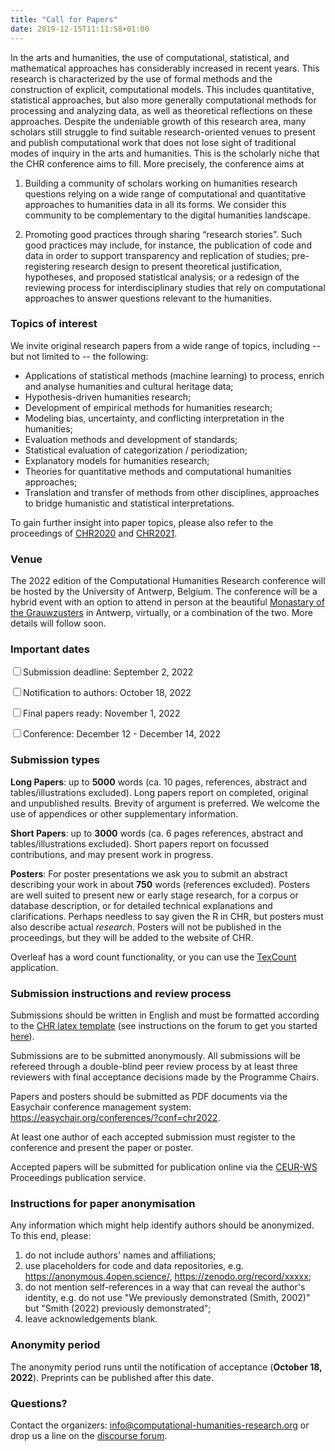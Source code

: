 ```yaml
---
title: "Call for Papers"
date: 2019-12-15T11:11:58+01:00
---
```


In the arts and humanities, the use of computational, statistical, and
mathematical approaches has considerably increased in recent years. This
research is characterized by the use of formal methods and the construction of
explicit, computational models. This includes quantitative, statistical
approaches, but also more generally computational methods for processing and
analyzing data, as well as theoretical reflections on these approaches. Despite
the undeniable growth of this research area, many scholars still struggle to
find suitable research-oriented venues to present and publish computational work
that does not lose sight of traditional modes of inquiry in the arts and
humanities. This is the scholarly niche that the CHR conference aims to fill.
More precisely, the conference aims at

1. Building a community of scholars working on humanities research questions
   relying on a wide range of computational and quantitative approaches to
   humanities data in all its forms. We consider this community to be
   complementary to the digital humanities landscape.
   
2. Promoting good practices through sharing “research stories”. Such good
   practices may include, for instance, the publication of code and data in
   order to support transparency and replication of studies; pre-registering
   research design to present theoretical justification, hypotheses, and
   proposed statistical analysis; or a redesign of the reviewing process for
   interdisciplinary studies that rely on computational approaches to answer
   questions relevant to the humanities.

### Topics of interest

We invite original research papers from a wide range of topics, including -- but
not limited to -- the following:

- Applications of statistical methods (machine learning) to process, enrich and
  analyse humanities and cultural heritage data;
- Hypothesis-driven humanities research;
- Development of empirical methods for humanities research;
- Modeling bias, uncertainty, and conflicting interpretation in the humanities;
- Evaluation methods and development of standards;
- Statistical evaluation of categorization / periodization;
- Explanatory models for humanities research;
- Theories for quantitative methods and computational humanities approaches;
- Translation and transfer of methods from other disciplines, approaches to
  bridge humanistic and statistical interpretations.

To gain further insight into paper topics, please also refer to the proceedings
of [CHR2020](http://ceur-ws.org/Vol-2723/) and
[CHR2021](http://ceur-ws.org/Vol-2989/).

### Venue
The 2022 edition of the Computational Humanities Research conference will be
hosted by the University of Antwerp, Belgium. The conference will be a hybrid
event with an option to attend in person at the beautiful [Monastary of the
Grauwzusters](https://www.uantwerpen.be/en/about-uantwerp/campuses/catering-conventionhalls/convention-halls/klooster-grauwzusters/)
in Antwerp, virtually, or a combination of the two. More details will follow
soon.

### Important dates

<input class="filled-in" type="checkbox"><span>Submission deadline: September 2,
2022</span>

<input class="filled-in" type="checkbox"><span>Notification to authors: October
18, 2022 </span>

<input class="filled-in" type="checkbox"><span>Final papers ready: November 1,
2022</span>

<input class="filled-in" type="checkbox"><span>Conference: December 12 -
December 14, 2022 </span>

### Submission types

**Long Papers**: up to **5000** words (ca. 10 pages, references, abstract and
   tables/illustrations excluded). Long papers report on completed, original and
   unpublished results. Brevity of argument is preferred. We welcome the use of
   appendices or other supplementary information.

**Short Papers**: up to **3000** words (ca. 6 pages references, abstract and
   tables/illustrations excluded). Short papers report on focussed
   contributions, and may present work in progress.
   
**Posters**: For poster presentations we ask you to submit an abstract
  describing your work in about **750** words (references excluded). Posters are
  well suited to present new or early stage research, for a corpus or database
  description, or for detailed technical explanations and clarifications.
  Perhaps needless to say given the R in CHR, but posters must also describe
  actual _research_. Posters will not be published in the proceedings, but they
  will be added to the website of CHR.

Overleaf has a word count functionality, or you can use the
[TexCount](https://app.uio.no/ifi/texcount/) application.


### Submission instructions and review process
Submissions should be written in English and must be formatted according to the
[CHR latex
template](https://github.com/cohure/CHR2022-website/blob/main/data/chr2022_latex_template.zip)
(see instructions on the forum to get you started
[here](https://discourse.computational-humanities-research.org/t/chr-latex-instructions/230)).

Submissions are to be submitted anonymously. All submissions will be refereed through
a double-blind peer review process by at least three reviewers with final
acceptance decisions made by the Programme Chairs.

Papers and posters should be submitted as PDF documents via the Easychair
conference management system: https://easychair.org/conferences/?conf=chr2022.

At least one author of each accepted submission must register to the conference and
present the paper or poster.

Accepted papers will be submitted for publication online via the
[CEUR-WS](http://ceur-ws.org/) Proceedings publication service.

### Instructions for paper anonymisation 

Any information which might help identify authors should be anonymized. To this
end, please:

1. do not include authors' names and affiliations;
2. use placeholders for code and data repositories, e.g.
   https://anonymous.4open.science/, https://zenodo.org/record/xxxxx;
3. do not mention self-references in a way that can reveal the author's
   identity, e.g. do not use "We previously demonstrated (Smith, 2002)" but
   "Smith (2022) previously demonstrated";
4. leave acknowledgements blank.

### Anonymity period

The anonymity period runs until the notification of acceptance (**October 18,
2022**). Preprints can be published after this date.

### Questions?

Contact the organizers:
[info@computational-humanities-research.org](mailto:info@computational-humanities-research.org)
or drop us a line on the [discourse
forum](https://discourse.computational-humanities-research.org).

